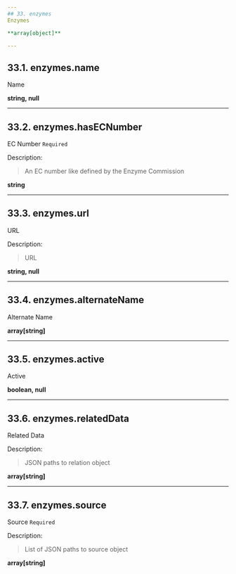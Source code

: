 ```yaml
---
## 33. enzymes
Enzymes  

**array[object]**

---
```

## 33.1. enzymes.name
Name  

**string, null**

---
## 33.2. enzymes.hasECNumber
EC Number  `Required`

Description:
> An EC number like defined by the Enzyme Commission  

**string**

---
## 33.3. enzymes.url
URL  

Description:
> URL  

**string, null**

---
## 33.4. enzymes.alternateName
Alternate Name  

**array[string]**

---
## 33.5. enzymes.active
Active  

**boolean, null**

---
## 33.6. enzymes.relatedData
Related Data  

Description:
> JSON paths to relation object  

**array[string]**

---
## 33.7. enzymes.source
Source  `Required`

Description:
> List of JSON paths to source object  

**array[string]**
